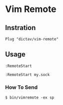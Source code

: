 # Vim Remote

## Instration

```
Plug "dictav/vim-remote"
```

## Usage

```
:RemoteStart
```

```
:RemoteStart my.sock
```

### How To Send

```
$ bin/vimremote -ex sp
```

